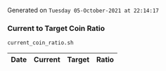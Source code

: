 Generated on `Tuesday 05-October-2021 at 22:14:17`

### Current to Target Coin Ratio
`current_coin_ratio.sh`

Date|Current|Target|Ratio
---|---|---|---

